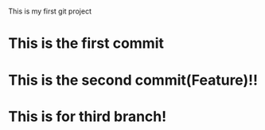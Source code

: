 #
This is my first git project

# This is the first commit

# This is the second commit(Feature)!!

# This is for third branch!